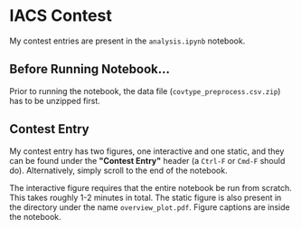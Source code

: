 # IACS Contest

My contest entries are present in the `analysis.ipynb` notebook.

## Before Running Notebook...
Prior to running the notebook, the data file (`covtype_preprocess.csv.zip`) has to be unzipped first.


## Contest Entry
My contest entry has two figures, one interactive and one static, and they can be found under the **"Contest Entry"** header (a `Ctrl-F` or `Cmd-F` should do). Alternatively, simply scroll to the end of the notebook.

The interactive figure requires that the entire notebook be run from scratch. This takes roughly 1-2 minutes in total. The static figure is also present in the directory under the name `overview_plot.pdf`. Figure captions are inside the notebook.
